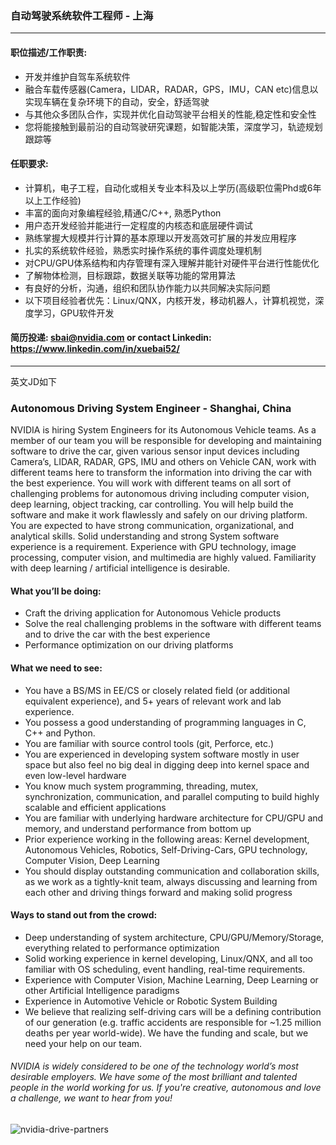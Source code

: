 

### 自动驾驶系统软件工程师 - 上海
----
#### 职位描述/工作职责:

- 开发并维护自驾车系统软件
- 融合车载传感器(Camera，LIDAR，RADAR，GPS，IMU，CAN etc)信息以实现车辆在复杂环境下的自动，安全，舒适驾驶
- 与其他众多团队合作，实现并优化自动驾驶平台相关的性能,稳定性和安全性
- 您将能接触到最前沿的自动驾驶研究课题，如智能决策，深度学习，轨迹规划跟踪等

#### 任职要求:
- 计算机，电子工程，自动化或相关专业本科及以上学历(高级职位需Phd或6年以上工作经验)
- 丰富的面向对象编程经验,精通C/C++, 熟悉Python 
- 用户态开发经验并能进行一定程度的内核态和底层硬件调试
- 熟练掌握大规模并行计算的基本原理以开发高效可扩展的并发应用程序
- 扎实的系统软件经验，熟悉实时操作系统的事件调度处理机制
- 对CPU/GPU体系结构和内存管理有深入理解并能针对硬件平台进行性能优化
- 了解物体检测，目标跟踪，数据关联等功能的常用算法
- 有良好的分析，沟通，组织和团队协作能力以共同解决实际问题
- 以下项目经验者优先：Linux/QNX，内核开发，移动机器人，计算机视觉，深度学习，GPU软件开发



#### 简历投递: sbai@nvidia.com or contact Linkedin: https://www.linkedin.com/in/xuebai52/
___
英文JD如下
### Autonomous Driving System Engineer - Shanghai, China

NVIDIA is hiring System Engineers for its Autonomous Vehicle teams. As a member of our team you will be responsible for developing and maintaining software to drive the car, given various sensor input devices including Camera’s, LIDAR, RADAR, GPS, IMU and others on Vehicle CAN, work with different teams here to transform the information into driving the car with the best experience. You will work with different teams on all sort of challenging problems for autonomous driving including computer vision, deep learning, object tracking, car controlling. You will help build the software and make it work flawlessly and safely on our driving platform. You are expected to have strong communication, organizational, and analytical skills. Solid understanding and strong System software experience is a requirement. Experience with GPU technology, image processing, computer vision, and multimedia are highly valued. Familiarity with deep learning / artificial intelligence is desirable.

#### What you’ll be doing:
- Craft the driving application for Autonomous Vehicle products
- Solve the real challenging problems in the software with different teams and to drive the car with the best experience
- Performance optimization on our driving platforms

#### What we need to see:
- You have a BS/MS in EE/CS or closely related field (or additional equivalent experience), and 5+ years of relevant work and lab experience.  
- You possess a good understanding of programming languages in C, C++ and Python.
- You are familiar with source control tools (git, Perforce, etc.)
- You are experienced in developing system software mostly in user space but also feel no big deal in digging deep into kernel space and even low-level hardware
- You know much system programming, threading, mutex, synchronization, communication, and parallel computing to build highly scalable and efficient applications
- You are familiar with underlying hardware architecture for CPU/GPU and memory, and understand performance from bottom up
- Prior experience working in the following areas: Kernel development, Autonomous Vehicles, Robotics, Self-Driving-Cars, GPU technology, Computer Vision, Deep Learning
- You should display outstanding communication and collaboration skills, as we work as a tightly-knit team, always discussing and learning from each other and driving things forward and making solid progress

#### Ways to stand out from the crowd:
- Deep understanding of system architecture, CPU/GPU/Memory/Storage, everything related to performance optimization
- Solid working experience in kernel developing, Linux/QNX, and all too familiar with OS scheduling, event handling, real-time requirements.
- Experience with Computer Vision, Machine Learning, Deep Learning or other Artificial Intelligence paradigms
- Experience in Automotive Vehicle or Robotic System Building
- We believe that realizing self-driving cars will be a defining contribution of our generation (e.g. traffic accidents are responsible for ~1.25 million deaths per year world-wide). We have the funding and scale, but we need your help on our team.

###### NVIDIA is widely considered to be one of the technology world’s most desirable employers. We have some of the most brilliant and talented people in the world working for us. If you're creative, autonomous and love a challenge, we want to hear from you!

![nvidia-drive-partners](https://blogs.nvidia.com/wp-content/uploads/2018/01/nvidia-drive-partners.png)
